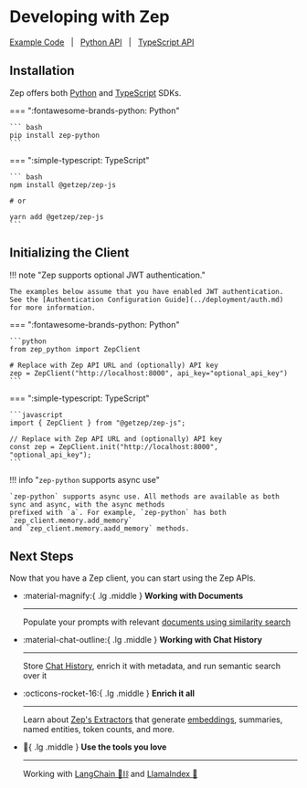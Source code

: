# Developing with Zep

[Example Code](examples.md) &nbsp; | &nbsp; [Python API](https://getzep.github.io/zep-python/) &nbsp; | &nbsp; [TypeScript API](https://getzep.github.io/zep-js/)

## Installation

Zep offers both [Python](https://github.com/getzep/zep-python) and [TypeScript](https://github.com/getzep/zep-js) SDKs.

=== ":fontawesome-brands-python: Python"

    ``` bash
    pip install zep-python
    ```

=== ":simple-typescript: TypeScript"

    ``` bash
    npm install @getzep/zep-js

    # or

    yarn add @getzep/zep-js
    ```

## Initializing the Client

!!! note "Zep supports optional JWT authentication."

    The examples below assume that you have enabled JWT authentication.
    See the [Authentication Configuration Guide](../deployment/auth.md) for more information.

=== ":fontawesome-brands-python: Python"

    ```python
    from zep_python import ZepClient

    # Replace with Zep API URL and (optionally) API key
    zep = ZepClient("http://localhost:8000", api_key="optional_api_key")
    ```

=== ":simple-typescript: TypeScript"

    ```javascript
    import { ZepClient } from "@getzep/zep-js";

    // Replace with Zep API URL and (optionally) API key
    const zep = ZepClient.init("http://localhost:8000", "optional_api_key");
    ```

!!! info "`zep-python` supports async use"

    `zep-python` supports async use. All methods are available as both sync and async, with the async methods
    prefixed with `a`. For example, `zep-python` has both `zep_client.memory.add_memory` 
    and `zep_client.memory.aadd_memory` methods.


## Next Steps

Now that you have a Zep client, you can start using the Zep APIs.

<div class="grid cards" markdown>

-   :material-magnify:{ .lg .middle } __Working with Documents__

    ---

    Populate your prompts with relevant [documents using similarity search](documents.md)


-   :material-chat-outline:{ .lg .middle } __Working with Chat History__

    ---

    Store [Chat History](chat_history/index.md), enrich it with metadata, and run semantic search over it

-   :octicons-rocket-16:{ .lg .middle } __Enrich it all__

    ---

    Learn about [Zep's Extractors](extractors.md) that generate [embeddings](../deployment/embeddings.md), summaries, named entities, token counts, and more.


-   :black_heart:{ .lg .middle } __Use the tools you love__

    ---

    Working with [LangChain 🦜⛓️](langchain.md) and [LlamaIndex 🦙](llamaindex.md)

</div>